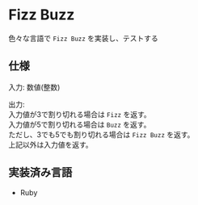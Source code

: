 # Fizz Buzz

色々な言語で `Fizz Buzz` を実装し、テストする

## 仕様

入力:
  数値(整数)   
   
出力:   
  入力値が3で割り切れる場合は `Fizz` を返す。   
  入力値が5で割り切れる場合は `Buzz` を返す。   
  ただし、3でも5でも割り切れる場合は `Fizz Buzz` を返す。   
  上記以外は入力値を返す。


## 実装済み言語

 * Ruby
